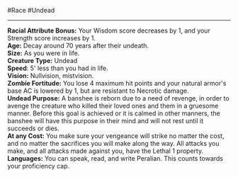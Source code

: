 #Race #Undead
- - -
**Racial Attribute Bonus:** Your Wisdom score decreases by 1, and your Strength score increases by 1.  
**Age:** Decay around 70 years after their undeath.  
**Size:** As you were in life.  
**Creature Type:** Undead  
**Speed**: 5' less than you had in life.  
**Vision:** Nullvision, mistvision.  
**Zombie Fortitude:** You lose 4 maximum hit points and your natural armor's base AC is lowered by 1, but are resistant to Necrotic damage.  
**Undead Purpose:** A banshee is reborn due to a need of revenge, in order to avenge the creature who killed their loved ones and them in a gruesome manner. Before this goal is achieved or it is calmed in other manners, the banshee will have this purpose in their mind and will not rest until it succeeds or dies.  
**At any Cost:** You make sure your vengeance will strike no matter the cost, and no matter the sacrifices you will make along the way. All attacks you make, and all attacks made against you, have the Lethal 1 property. 
**Languages:** You can speak, read, and write Peralian. This counts towards your proficiency cap.